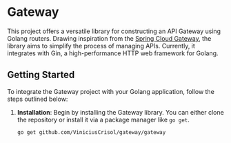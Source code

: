 # Gateway

This project offers a versatile library for constructing an API Gateway using Golang routers. Drawing inspiration from
the [Spring Cloud Gateway](https://github.com/spring-cloud/spring-cloud-gateway), the library aims to simplify the
process of managing APIs. Currently, it integrates with Gin, a high-performance HTTP web framework for Golang.

## Getting Started

To integrate the Gateway project with your Golang application, follow the steps outlined below:

1. **Installation**: Begin by installing the Gateway library.
   You can either clone the repository or install it via a package manager like `go get`.

    ```bash
    go get github.com/ViniciusCrisol/gateway/gateway
    ```
